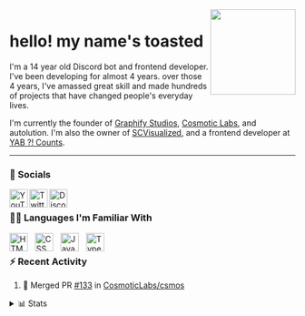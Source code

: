 <img align="right" src="https://toasted.is-a.dev/logo.png" width="150">

# hello! my name's toasted

I'm a 14 year old Discord bot and frontend developer. I've been developing for almost 4 years. over those 4 years, I've amassed great skill and made hundreds of projects that have changed people's everyday lives.

I'm currently the founder of [Graphify Studios](https://youtube.com/@graphifystatistics), [Cosmotic Labs](https://github.com/CosmoticLabs), and autolution. I'm also the owner of [SCVisualized](https://youtube.com/@scvisualized), and a frontend developer at [YAB ?! Counts](https://yabcounts.com).

---

### 💬 Socials

[<img align="left" alt="YouTube" width="32px" src="https://img.icons8.com/color/48/null/youtube-play.png" />][yt]
[<img align="left" alt="Twitter" width="32px" src="https://img.icons8.com/fluency/48/null/twitter.png" />][tweet]
[<img align="left" alt="Discord" width="32px" src="https://img.icons8.com/color/48/null/discord--v2.png" />][discord]

<br />

### 👨‍💻 Languages I'm Familiar With

[<img align="left" alt="HTML" width="32px" src="https://cdn.jsdelivr.net/gh/devicons/devicon/icons/html5/html5-original.svg" style="padding-right:10px;" />][html]
[<img align="left" alt="CSS" width="32px" src="https://cdn.jsdelivr.net/gh/devicons/devicon/icons/css3/css3-original.svg" style="padding-right:10px;" />][css]
[<img align="left" alt="JavaScript" width="32px" src="https://cdn.jsdelivr.net/gh/devicons/devicon/icons/javascript/javascript-original.svg" style="padding-right:10px;" />][javascript]
[<img align="left" alt="TypeScript" width="32px" src="https://cdn.jsdelivr.net/gh/devicons/devicon/icons/typescript/typescript-original.svg" style="padding-right:10px;" />][typescript]

<br />

### ⚡ Recent Activity

<!-- prettier-ignore-start -->

<!--START_SECTION:activity-->
1. 🎉 Merged PR [#133](https://github.com/CosmoticLabs/csmos/pull/133) in [CosmoticLabs/csmos](https://github.com/CosmoticLabs/csmos)
<!--END_SECTION:activity-->

<!-- prettier-ignore-end -->

<details>
<summary>📊 Stats</summary>

<br />

[<img src="https://github-readme-stats.vercel.app/api?username=ToastedDev&count_private=true&show_icons=true&theme=highcontrast&hide_border=true" alt="TCA's github stats" width="550px" />][stats]

[<img src="https://github-readme-stats.vercel.app/api/top-langs/?username=ToastedDev&layout=compact&theme=highcontrast&hide_border=true" alt="Top Langs" width="350px" />][stats]

[<img src="https://github-readme-stats.vercel.app/api/wakatime?username=ToastedDev&theme=highcontrast&hide_border=true&range=last_7_days" alt="WakaTime Stats" width="550px" />][stats]

[<img src="https://github-readme-activity-graph.vercel.app/graph?username=ToastedDev&bg_color=000000&color=C1CB12&line=C1CB12&point=FFFB00&area=true&hide_border=true" alt="Activity Graph" width="830px" />][graph]

</details>

<!-- Socials -->

[yt]: https://youtube.com/@ToastedDev
[tweet]: https://twitter.com/ToastedDev
[discord]: https://discord.gg/YtrKGqdNyr
[mail]: mailto:hey@toastify.tk

<!-- Languages -->

[html]: https://en.wikipedia.org/wiki/HTML
[css]: https://en.wikipedia.org/wiki/CSS
[javascript]: https://en.wikipedia.org/wiki/JavaScript
[typescript]: https://en.wikipedia.org/wiki/TypeScript

<!-- Other Links -->

[ytvids]: https://youtube.com/@ToastedDev/videos
[stats]: https://github.com/anuraghazra/github-readme-stats
[graph]: https://github.com/Ashutosh00710/github-readme-activity-graph
[status]: https://discord.gg/wQwXgqCBHN
